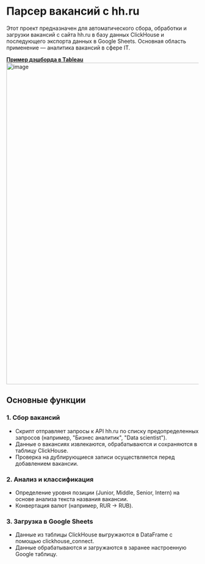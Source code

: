# Парсер вакансий с hh.ru
Этот проект предназначен для автоматического сбора, обработки и загрузки вакансий с сайта hh.ru в базу данных ClickHouse и последующего экспорта данных в Google Sheets. Основная область применение — аналитика вакансий в сфере IT.

**[Пример дэшборда в Tableau](https://public.tableau.com/views/hh_ru_vacancies/Dashboard1?:language=en-US&:sid=&:redirect=auth&:display_count=n&:origin=viz_share_link)**
<img width="1720" height="842" alt="image" src="https://github.com/user-attachments/assets/a3406949-646f-4777-9977-952c0c12004d" />

## Основные функции
### 1. Сбор вакансий
- Скрипт отправляет запросы к API hh.ru по списку предопределенных запросов (например, "Бизнес аналитик", "Data scientist").
- Данные о вакансиях извлекаются, обрабатываются и сохраняются в таблицу ClickHouse.
- Проверка на дублирующиеся записи осуществляется перед добавлением вакансии.
### 2. Анализ и классификация
- Определение уровня позиции (Junior, Middle, Senior, Intern) на основе анализа текста названия вакансии.
- Конвертация валют (например, RUR → RUB).
### 3. Загрузка в Google Sheets
- Данные из таблицы ClickHouse выгружаются в DataFrame с помощью clickhouse_connect.
- Данные обрабатываются и загружаются в заранее настроенную Google таблицу.
